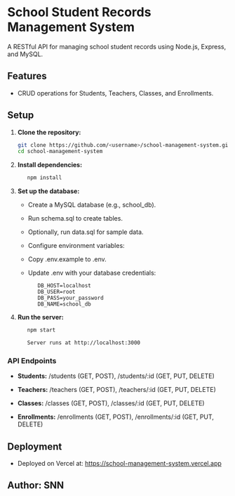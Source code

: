 # School Student Records Management System

A RESTful API for managing school student records using Node.js, Express, and MySQL.

## Features
- CRUD operations for Students, Teachers, Classes, and Enrollments.

## Setup
1. **Clone the repository:**
   ```bash
   git clone https://github.com/<username>/school-management-system.git
   cd school-management-system

2. **Install dependencies:**
   ```bash 
      npm install

3. **Set up the database:**
   - Create a MySQL database (e.g., school_db).
   - Run schema.sql to create tables.
   - Optionally, run data.sql for sample data.

   - Configure environment variables:
   - Copy .env.example to .env.

   - Update .env with your database credentials:
      ```
         DB_HOST=localhost
         DB_USER=root
         DB_PASS=your_password
         DB_NAME=school_db

4. **Run the server:**
   ```bash
      npm start

      Server runs at http://localhost:3000


### API Endpoints
   - **Students:** /students (GET, POST), /students/:id (GET, PUT, DELETE)

   - **Teachers:** /teachers (GET, POST), /teachers/:id (GET, PUT, DELETE)

   - **Classes:** /classes (GET, POST), /classes/:id (GET, PUT, DELETE)

   - **Enrollments:** /enrollments (GET, POST), /enrollments/:id (GET, PUT, DELETE)

## Deployment
- Deployed on Vercel at: https://school-management-system.vercel.app

## Author: SNN







